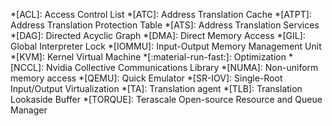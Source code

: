 *[ACL]: Access Control List
*[ATC]: Address Translation Cache
*[ATPT]: Address Translation Protection Table
*[ATS]: Address Translation Services
*[DAG]: Directed Acyclic Graph
*[DMA]: Direct Memory Access
*[GIL]: Global Interpreter Lock
*[IOMMU]: Input-Output Memory Management Unit
*[KVM]: Kernel Virtual Machine
*[:material-run-fast:]: Optimization
*[NCCL]: Nvidia Collective Communications Library
*[NUMA]: Non-uniform memory access
*[QEMU]: Quick Emulator
*[SR-IOV]: Single-Root Input/Output Virtualization
*[TA]: Translation agent
*[TLB]: Translation Lookaside Buffer
*[TORQUE]: Terascale Open-source Resource and Queue Manager